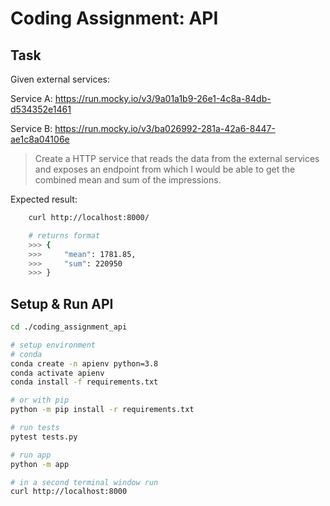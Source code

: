 # Coding Assignment: API

## Task
Given external services:

Service A: https://run.mocky.io/v3/9a01a1b9-26e1-4c8a-84db-d534352e1461

Service B: https://run.mocky.io/v3/ba026992-281a-42a6-8447-ae1c8a04106e

> Create a HTTP service that reads the data from the external services and exposes an endpoint from which I would be able to get the combined mean and sum of the impressions.

Expected result:

```bash
    curl http://localhost:8000/

    # returns format
    >>> {
    >>>     "mean": 1781.85,
    >>>     "sum": 220950
    >>> }
```

## Setup & Run API

```bash
cd ./coding_assignment_api

# setup environment
# conda
conda create -n apienv python=3.8
conda activate apienv
conda install -f requirements.txt

# or with pip
python -m pip install -r requirements.txt

# run tests
pytest tests.py

# run app
python -m app

# in a second terminal window run
curl http://localhost:8000
```
